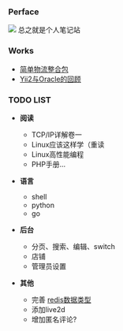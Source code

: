 ### Perface
![](/img/sosgII19.png) 总之就是个人笔记站

### Works

* [简单物流整合包](https://github.com/sockball/logistics)
* [Yii2与Oracle的回顾](https://www.jianshu.com/p/4dcf4b1c527e)

### TODO LIST

* **阅读**
    * TCP/IP详解卷一
    * Linux应该这样学（重读
    * Linux高性能编程
    * PHP手册...

* **语言**
    * shell
    * python
    * go

* **后台**
    * 分页、搜索、编辑、switch
    * 店铺
    * 管理员设置

* **其他**
    * 完善 [redis数据类型](/php/redis.html#数据类型)
    * 添加live2d
    * 增加匿名评论?
